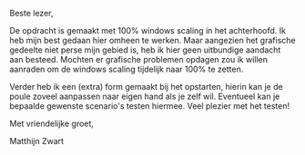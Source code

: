 Beste lezer,

De opdracht is gemaakt met 100% windows scaling in het achterhoofd. Ik heb mijn best gedaan hier omheen te werken. 
Maar aangezien het grafische gedeelte niet perse mijn gebied is, heb ik hier geen uitbundige aandacht aan besteed.
Mochten er grafische problemen opdagen zou ik willen aanraden om de windows scaling tijdelijk naar 100% te zetten.

Verder heb ik een (extra) form gemaakt bij het opstarten, hierin kan je de poule zoveel aanpassen naar eigen hand als je zelf wil.
Eventueel kan je bepaalde gewenste scenario's testen hiermee.
Veel plezier met het testen!

Met vriendelijke groet,

Matthijn Zwart
